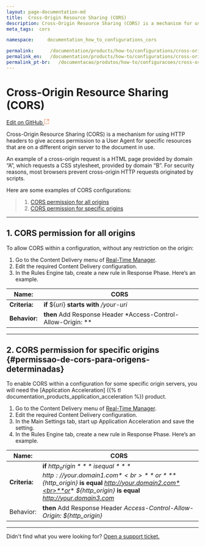 ```yaml
---
layout: page-documentation-md
title:  Cross-Origin Resource Sharing (CORS)
description: Cross-Origin Resource Sharing (CORS) is a mechanism for using HTTP headers to give access permission to a User Agent for specific resources that are on a different origin server to the document in use.
meta_tags:  cors

namespace:     documentation_how_to_configurations_cors

permalink:      /documentation/products/how-to/configurations/cross-origin-resource-sharing-cors/
permalink_en:   /documentation/products/how-to/configurations/cross-origin-resource-sharing-cors/
permalink_pt-br:   /documentacao/produtos/how-to/configuracoes/cross-origin-resource-sharing-cors/
---
```

# Cross-Origin Resource Sharing (CORS)

[Edit on GitHub <svg width="14" height="14" xmlns="http://www.w3.org/2000/svg"><g fill="none" stroke="#F3652B"><path d="M4.81.71H.672v11.43H12.1V8.001" stroke-width=".8"/><path d="M6.87.786h5.155V5.94M6.31 6.5L12.026.786"/></g></svg>](https://github.com/aziontech/docs_en/edit/master/how-to/configurations/cross-origin-resource-sharing-cors/2021-01-14-index.md)

Cross-Origin Resource Sharing (CORS) is a mechanism for using HTTP headers to give access permission to a User Agent for specific resources that are on a different origin server to the document in use.

An example of a cross-origin request is a HTML page provided by domain “A”, which requests a CSS stylesheet, provided by domain “B”. For security reasons, most browsers prevent cross-origin HTTP requests originated by scripts.

Here are some examples of CORS configurations:

> 1. [CORS permission for all origins](#permissao-de-cors-para-todas-as-origens)
> 2. [CORS permission for specific origins](#permissao-de-cors-para-origens-determinadas)

---

## 1. CORS permission for all origins

To allow CORS within a configuration, without any restriction on the origin:

1. Go to the Content Delivery menu of [Real-Time Manager](https://manager.azion.com/).
2. Edit the required Content Delivery configuration.
3. In the Rules Engine tab, create a new rule in Response Phase. Here’s an example.

| **Name:** | CORS |
|-----------|------|
| **Criteria:** | **if** ${*uri*} **starts with** */your-uri* |
| **Behavior:** | **then** Add Response Header *Access-Control-Allow-Origin: ** |

---

## 2. CORS permission for specific origins {#permissao-de-cors-para-origens-determinadas}

To enable CORS within a configuration for some specific origin servers, you will need the  [Application Acceleration] ({% tl documentation_products_application_acceleration %}) product.

1. Go to the Content Delivery menu of [Real-Time Manager](https://manager.azion.com/).
2. Edit the required Content Delivery configuration.
3. In the Main Settings tab, start up Application Acceleration and save the setting.
4. In the Rules Engine tab, create a new rule in Response Phase. Here’s an example.

| **Name:** | CORS |
|-----------|------|
| **Criteria:** | **if** *${http_origin}* **is equal** *http://your.domain1.com*<br>**or** *${http_origin}* **is equal** *http://your.domain2.com*<br>**or** *${http_origin}* **is equal** *http://your.domain3.com* |
| Behavior: | **then** Add Response Header *Access-Control-Allow-Origin: ${http_origin}* |

---

Didn't find what you were looking for? [Open a support ticket.](https://tickets.azion.com/)   
